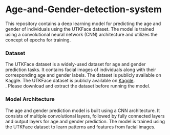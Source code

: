 # Age-and-Gender-detection-system<br>
This repository contains a deep learning model for predicting the age and gender of individuals using the UTKFace dataset. The model is trained using a convolutional neural network (CNN) architecture and utilizes the concept of epochs for training.<br>

### Dataset<br>
The UTKFace dataset is a widely-used dataset for age and gender prediction tasks. It contains facial images of individuals along with their corresponding age and gender labels. The dataset is publicly available on Kaggle. The UTKFace dataset is publicly available on [Kaggle](https://www.kaggle.com/datasets/jangedoo/utkface-new).<br>
. Please download and extract the dataset before running the model.<br>

### Model Architecture<br>
The age and gender prediction model is built using a CNN architecture. It consists of multiple convolutional layers, followed by fully connected layers and output layers for age and gender prediction. The model is trained using the UTKFace dataset to learn patterns and features from facial images.